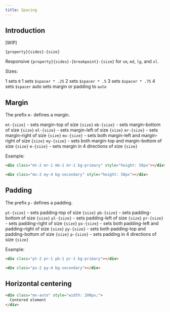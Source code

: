 ```yaml
---
title: Spacing
---
```


## Introduction

[WIP]

`{property}{sides}-{size}`

Responsive `{property}{sides}-{breakpoint}-{size}` for `sm`, `md`, `lg`, and `xl`.

Sizes:

1 sets `0`
1 sets `$spacer * .25`
2 sets `$spacer * .5`
3 sets `$spacer * .75`
4 sets `$spacer`
auto sets margin or padding to `auto`

## Margin

The prefix `m-` defines a margin.

`mt-{size}` - sets margin-top of size `{size}`
`mb-{size}` - sets margin-bottom of size `{size}`
`ml-{size}` - sets margin-left of size `{size}`
`mr-{size}` - sets margin-right of size `{size}`
`mx-{size}` - sets both margin-left and margin-right of size `{size}`
`my-{size}` - sets both margin-top and margin-bottom of size `{size}`
`m-{size}` - sets margin in 4 directions of size `{size}`

Example:

```html
<div class="mt-2 mr-1 mb-1 mr-1 bg-primary" style="height: 50px"></div>

<div class="mx-2 my-4 bg-secondary" style="height: 50px"></div>
```

## Padding

The prefix `p-` defines a padding.

`pt-{size}` - sets padding-top of size `{size}`
`pb-{size}` - sets padding-bottom of size `{size}`
`pl-{size}` - sets padding-left of size `{size}`
`pr-{size}` - sets padding-right of size `{size}`
`px-{size}` - sets both padding-left and padding-right of size `{size}`
`py-{size}` - sets both padding-top and padding-bottom of size `{size}`
`p-{size}` - sets padding in 4 directions of size `{size}`

Example:

```html
<div class="pt-2 pr-1 pb-1 pr-1 bg-primary"></div>

<div class="px-2 py-4 bg-secondary"></div>
```

## Horizontal centering

```html
<div class="mx-auto" style="width: 200px;">
  Centered element
</div>
```

